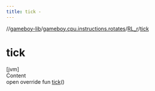 ```yaml
---
title: tick -
---
```

//[gameboy-lib](../../index.md)/[gameboy.cpu.instructions.rotates](../index.md)/[RL_r](index.md)/[tick](tick.md)



# tick  
[jvm]  
Content  
open override fun [tick](tick.md)()  



